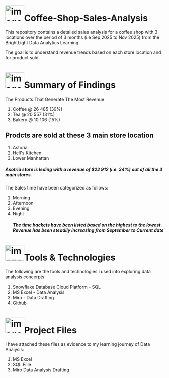 # <img width="60" height="50" alt="image" src="https://github.com/user-attachments/assets/4201f98e-0d38-4fb7-87d1-7f0cace68aa0" />Coffee-Shop-Sales-Analysis
This repository contains a detailed sales analysis for a coffee shop  with 3 locations over the period of 3 months (i.e Sep 2025 to Nov 2025) from the BrightLight Data Analytics Learning.

The goal is to understand revenue trends based on each store location and for product sold.

# <img width="60" height="50" alt="image" src="https://github.com/user-attachments/assets/4a5d525b-29b1-473b-951f-cb230ef85a7c" />Summary of Findings
The Products That Generate The Most Revenue
1. Coffee @ 26 485    (39%)
2. Tea @ 20 557       (31%)
3. Bakery @ 10 106    (15%)

## Prodcts are sold at these 3 main store location 
1. Astoria
2. Hell's Kitchen
3. Lower Manhattan

##### Asotria store is leding with a revenue of $22 912 (i.e. 34%) out of all the 3 main stores. 

The Sales time have been categorized as follows:
1. Morning
2. Afternoon
3. Evening
4. Night
   ##### The time backets have been listed based on the highest to the lowest. Revenue has been steadily increasing from September to Current date

# <img width="60" height="50" alt="image" src="https://github.com/user-attachments/assets/a7994424-4271-4e94-a925-c63312800d47" />Tools & Technologies
The following are the tools and technologies i used into exploring data analysis concerpts:

1. Snowflake Database Cloud Platform - SQL
2. MS Excel - Data Analysis
3. Miro - Data Drafting 
4. Github

# <img width="60" height="50" alt="image" src="https://github.com/user-attachments/assets/45c7758b-704a-4c0e-944a-2c48a583fc60" />Project Files
I have attached these files as evidence to my learning journey of Data Analysis:

1. MS Excel 
2. SQL Fille 
3. Miro Data Analysis Drafting 
